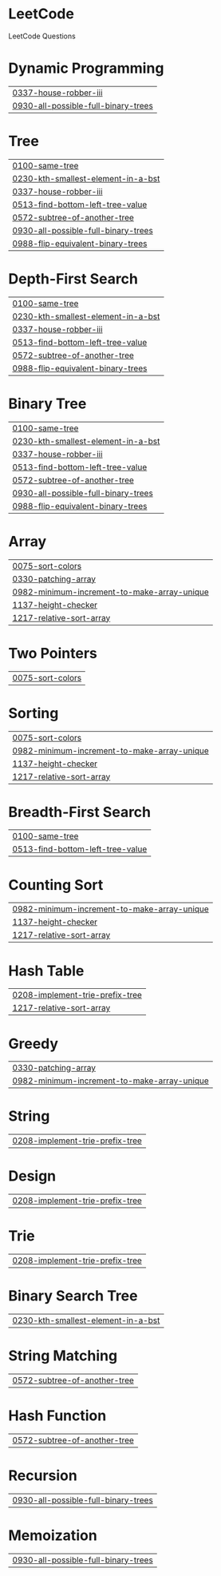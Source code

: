 # LeetCode
LeetCode Questions


# Dynamic Programming
|  |
| ------- |
| [0337-house-robber-iii](https://github.com/shreyyyk/LeetCode/tree/master/0337-house-robber-iii) |
| [0930-all-possible-full-binary-trees](https://github.com/shreyyyk/LeetCode/tree/master/0930-all-possible-full-binary-trees) |
# Tree
|  |
| ------- |
| [0100-same-tree](https://github.com/shreyyyk/LeetCode/tree/master/0100-same-tree) |
| [0230-kth-smallest-element-in-a-bst](https://github.com/shreyyyk/LeetCode/tree/master/0230-kth-smallest-element-in-a-bst) |
| [0337-house-robber-iii](https://github.com/shreyyyk/LeetCode/tree/master/0337-house-robber-iii) |
| [0513-find-bottom-left-tree-value](https://github.com/shreyyyk/LeetCode/tree/master/0513-find-bottom-left-tree-value) |
| [0572-subtree-of-another-tree](https://github.com/shreyyyk/LeetCode/tree/master/0572-subtree-of-another-tree) |
| [0930-all-possible-full-binary-trees](https://github.com/shreyyyk/LeetCode/tree/master/0930-all-possible-full-binary-trees) |
| [0988-flip-equivalent-binary-trees](https://github.com/shreyyyk/LeetCode/tree/master/0988-flip-equivalent-binary-trees) |
# Depth-First Search
|  |
| ------- |
| [0100-same-tree](https://github.com/shreyyyk/LeetCode/tree/master/0100-same-tree) |
| [0230-kth-smallest-element-in-a-bst](https://github.com/shreyyyk/LeetCode/tree/master/0230-kth-smallest-element-in-a-bst) |
| [0337-house-robber-iii](https://github.com/shreyyyk/LeetCode/tree/master/0337-house-robber-iii) |
| [0513-find-bottom-left-tree-value](https://github.com/shreyyyk/LeetCode/tree/master/0513-find-bottom-left-tree-value) |
| [0572-subtree-of-another-tree](https://github.com/shreyyyk/LeetCode/tree/master/0572-subtree-of-another-tree) |
| [0988-flip-equivalent-binary-trees](https://github.com/shreyyyk/LeetCode/tree/master/0988-flip-equivalent-binary-trees) |
# Binary Tree
|  |
| ------- |
| [0100-same-tree](https://github.com/shreyyyk/LeetCode/tree/master/0100-same-tree) |
| [0230-kth-smallest-element-in-a-bst](https://github.com/shreyyyk/LeetCode/tree/master/0230-kth-smallest-element-in-a-bst) |
| [0337-house-robber-iii](https://github.com/shreyyyk/LeetCode/tree/master/0337-house-robber-iii) |
| [0513-find-bottom-left-tree-value](https://github.com/shreyyyk/LeetCode/tree/master/0513-find-bottom-left-tree-value) |
| [0572-subtree-of-another-tree](https://github.com/shreyyyk/LeetCode/tree/master/0572-subtree-of-another-tree) |
| [0930-all-possible-full-binary-trees](https://github.com/shreyyyk/LeetCode/tree/master/0930-all-possible-full-binary-trees) |
| [0988-flip-equivalent-binary-trees](https://github.com/shreyyyk/LeetCode/tree/master/0988-flip-equivalent-binary-trees) |
# Array
|  |
| ------- |
| [0075-sort-colors](https://github.com/shreyyyk/LeetCode/tree/master/0075-sort-colors) |
| [0330-patching-array](https://github.com/shreyyyk/LeetCode/tree/master/0330-patching-array) |
| [0982-minimum-increment-to-make-array-unique](https://github.com/shreyyyk/LeetCode/tree/master/0982-minimum-increment-to-make-array-unique) |
| [1137-height-checker](https://github.com/shreyyyk/LeetCode/tree/master/1137-height-checker) |
| [1217-relative-sort-array](https://github.com/shreyyyk/LeetCode/tree/master/1217-relative-sort-array) |
# Two Pointers
|  |
| ------- |
| [0075-sort-colors](https://github.com/shreyyyk/LeetCode/tree/master/0075-sort-colors) |
# Sorting
|  |
| ------- |
| [0075-sort-colors](https://github.com/shreyyyk/LeetCode/tree/master/0075-sort-colors) |
| [0982-minimum-increment-to-make-array-unique](https://github.com/shreyyyk/LeetCode/tree/master/0982-minimum-increment-to-make-array-unique) |
| [1137-height-checker](https://github.com/shreyyyk/LeetCode/tree/master/1137-height-checker) |
| [1217-relative-sort-array](https://github.com/shreyyyk/LeetCode/tree/master/1217-relative-sort-array) |
# Breadth-First Search
|  |
| ------- |
| [0100-same-tree](https://github.com/shreyyyk/LeetCode/tree/master/0100-same-tree) |
| [0513-find-bottom-left-tree-value](https://github.com/shreyyyk/LeetCode/tree/master/0513-find-bottom-left-tree-value) |
# Counting Sort
|  |
| ------- |
| [0982-minimum-increment-to-make-array-unique](https://github.com/shreyyyk/LeetCode/tree/master/0982-minimum-increment-to-make-array-unique) |
| [1137-height-checker](https://github.com/shreyyyk/LeetCode/tree/master/1137-height-checker) |
| [1217-relative-sort-array](https://github.com/shreyyyk/LeetCode/tree/master/1217-relative-sort-array) |
# Hash Table
|  |
| ------- |
| [0208-implement-trie-prefix-tree](https://github.com/shreyyyk/LeetCode/tree/master/0208-implement-trie-prefix-tree) |
| [1217-relative-sort-array](https://github.com/shreyyyk/LeetCode/tree/master/1217-relative-sort-array) |
# Greedy
|  |
| ------- |
| [0330-patching-array](https://github.com/shreyyyk/LeetCode/tree/master/0330-patching-array) |
| [0982-minimum-increment-to-make-array-unique](https://github.com/shreyyyk/LeetCode/tree/master/0982-minimum-increment-to-make-array-unique) |
# String
|  |
| ------- |
| [0208-implement-trie-prefix-tree](https://github.com/shreyyyk/LeetCode/tree/master/0208-implement-trie-prefix-tree) |
# Design
|  |
| ------- |
| [0208-implement-trie-prefix-tree](https://github.com/shreyyyk/LeetCode/tree/master/0208-implement-trie-prefix-tree) |
# Trie
|  |
| ------- |
| [0208-implement-trie-prefix-tree](https://github.com/shreyyyk/LeetCode/tree/master/0208-implement-trie-prefix-tree) |
# Binary Search Tree
|  |
| ------- |
| [0230-kth-smallest-element-in-a-bst](https://github.com/shreyyyk/LeetCode/tree/master/0230-kth-smallest-element-in-a-bst) |
# String Matching
|  |
| ------- |
| [0572-subtree-of-another-tree](https://github.com/shreyyyk/LeetCode/tree/master/0572-subtree-of-another-tree) |
# Hash Function
|  |
| ------- |
| [0572-subtree-of-another-tree](https://github.com/shreyyyk/LeetCode/tree/master/0572-subtree-of-another-tree) |
# Recursion
|  |
| ------- |
| [0930-all-possible-full-binary-trees](https://github.com/shreyyyk/LeetCode/tree/master/0930-all-possible-full-binary-trees) |
# Memoization
|  |
| ------- |
| [0930-all-possible-full-binary-trees](https://github.com/shreyyyk/LeetCode/tree/master/0930-all-possible-full-binary-trees) |